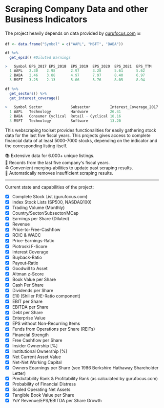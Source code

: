 # Scraping Company Data and other Business Indicators

The project heavily depends on data provided by [gurufocus.com](https://www.gurufocus.com/new_index/) 📊

```r
df <- data.frame("Symbol" = c("AAPL", "MSFT", "BABA"))

df %>%
  get_epsd() #Diluted Earnings

>   Symbol EPS_2017 EPS_2018  EPS_2019  EPS_2020  EPS_2021  EPS_TTM
  1 AAPL   2.30    2.98       2.97      3.28      5.61      5.62
  2 BABA   2.46    3.88       4.97      7.97      8.40      6.97
  3 MSFT   3.25    2.13       5.06      5.76      8.05      8.94
  
df %>%
  get_sectors() %>%
  get_interest_coverage()
  
>   Symbol Sector             Subsector         Interest_Coverage_2017 ... Interest_Coverage_2021  Interest_Coverage_TTM  
  1 AAPL   Technology         Hardware          26.41                  ... 41.19                   35.40
  2 BABA   Consumer Cyclical  Retail - Cyclical 18.16                  ... 20.04                   1.18                                    
  3 MSFT   Technology         Software          13.20                  ... 29.80                   37.55                              
```

This webscraping toolset provides functionalities for easily gathering stock data for the last five fiscal years.
This projects gives access to complete financial data of at least 5000-7000 stocks, depending on the indicator and the corresponding listing itself.

📚 Extensive data for 6.000+ unique listings. <br>
📅 Records from the last five company's fiscal years. <br>
♻️ Convenient merging-abilities to update past scraping results. <br>
:no_entry_sign: Automatically removes insufficient scraping results. <br>

_________________________________________________________
Current state and capabilities of the project:
- [x] Complete Stock List (gurufocus.com)
- [x] Index Stock Lists (SP500, NASDAQ100)
- [x] Trading Volume (Monthly)
- [x] Country/Sector/Subsector/MCap
- [x] Earnings per Share (Diluted)
- [x] Revenue
- [x] Price-to-Free-Cashflow
- [x] ROIC & WACC
- [X] Price-Earnings-Ratio
- [x] Piotroski F-Score
- [x] Interest Coverage
- [X] Buyback-Ratio
- [x] Payout-Ratio
- [x] Goodwill to Asset
- [x] Altman z-Score 
- [x] Book Value per Share
- [x] Cash Per Share
- [x] Dividends per Share
- [x] E10 (Shiller P/E-Ratio component)
- [x] EBIT per Share
- [x] EBITDA per Share
- [x] Debt per Share
- [x] Enterprise Value
- [x] EPS without Non-Recurring Items
- [x] Funds from Operations per Share (REITs)
- [x] Financial Strength
- [x] Free Cashflow per Share
- [x] Insider Ownership [%] 
- [x] Institutional Ownership [%] 
- [x] Net Current Asset Value
- [x] Net-Net Working Capital
- [x] Owners Eearnings per Share (see 1986 Berkshire Hathaway Shareholder Letter)
- [x] Predictability Rank & Profitability Rank (as calculated by gurufocus.com) 
- [x] Probability of Financial Distress
- [x] Scaled Operating Net Assets 
- [x] Tangible Book Value per Share
- [x] YoY Revenue/EPS/EBITDA per Share Growth
